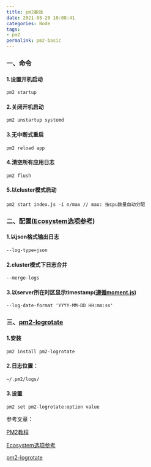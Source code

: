 ```yaml
---
title: pm2基础
date: 2021-08-20 10:08:41
categories: Node
tags:
- pm2
permalink: pm2-basic
---
```

### 一、命令
#### 1.设置开机启动
```shell
pm2 startup
```

#### 2.关闭开机启动
```shell
pm2 unstartup systemd
```
<!--more-->

#### 3.无中断式重启
```shell
pm2 reload app
```

#### 4.清空所有应用日志
```shell
pm2 flush
```

#### 5.以cluster模式启动
```shell
pm2 start index.js -i n/max // max: 按cpu数量自动分配
```

### 二、配置([Ecosystem选项参考](https://www.bookstack.cn/read/pm2-runtime/22.md))
#### 1.以json格式输出日志
```shell
--log-type=json
````

#### 2.cluster模式下日志合并
```shell
--merge-logs
````

#### 3.以server所在时区显示timestamp([遵循moment.js](https://momentjs.com/docs/#/parsing/string-format/))
```shell
--log-date-format 'YYYY-MM-DD HH:mm:ss'
```

### 三、[pm2-logrotate](https://github.com/keymetrics/pm2-logrotate)
#### 1.安装
```shell
pm2 install pm2-logrotate
```

#### 2.日志位置：
```shell
~/.pm2/logs/
```

#### 3.设置
```shell
pm2 set pm2-logrotate:option value
```

参考文章：

[PM2教程](https://www.bookstack.cn/read/pm2-runtime/0.md)

[Ecosystem选项参考](https://www.bookstack.cn/read/pm2-runtime/22.md)

[pm2-logrotate](https://github.com/keymetrics/pm2-logrotate)
